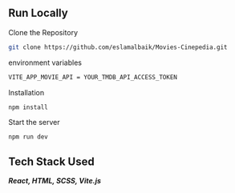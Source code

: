 
## Run Locally

Clone the Repository

```bash
git clone https://github.com/eslamalbaik/Movies-Cinepedia.git
```

environment variables

```bash
VITE_APP_MOVIE_API = YOUR_TMDB_API_ACCESS_TOKEN
```

Installation

```bash
npm install
```

Start the server
```
npm run dev  
```


## Tech Stack Used

***React, HTML, SCSS, Vite.js***

